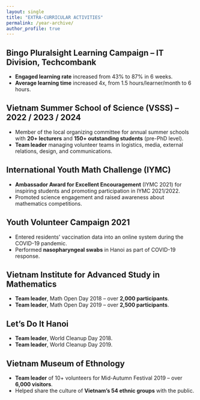 ```yaml
---
layout: single
title: "EXTRA-CURRICULAR ACTIVITIES"
permalink: /year-archive/
author_profile: true
---
```

## Bingo Pluralsight Learning Campaign – IT Division, Techcombank
- **Engaged learning rate** increased from 43% to 87% in 6 weeks.
- **Average learning time** increased 4x, from 1.5 hours/learner/month to 6 hours.

## Vietnam Summer School of Science (VSSS) – 2022 / 2023 / 2024
- Member of the local organizing committee for annual summer schools with **20+ lecturers** and **150+ outstanding students** (pre-PhD level).
- **Team leader** managing volunteer teams in logistics, media, external relations, design, and communications.

## International Youth Math Challenge (IYMC)
- **Ambassador Award for Excellent Encouragement** (IYMC 2021) for inspiring students and promoting participation in IYMC 2021/2022.
- Promoted science engagement and raised awareness about mathematics competitions.

## Youth Volunteer Campaign 2021
- Entered residents' vaccination data into an online system during the COVID-19 pandemic.
- Performed **nasopharyngeal swabs** in Hanoi as part of COVID-19 response.

## Vietnam Institute for Advanced Study in Mathematics
- **Team leader**, Math Open Day 2018 – over **2,000 participants**.
- **Team leader**, Math Open Day 2019 – over **2,500 participants**.

## Let’s Do It Hanoi
- **Team leader**, World Cleanup Day 2018.
- **Team leader**, World Cleanup Day 2019.

## Vietnam Museum of Ethnology
- **Team leader** of 10+ volunteers for Mid-Autumn Festival 2019 – over **6,000 visitors**.
- Helped share the culture of **Vietnam’s 54 ethnic groups** with the public.
